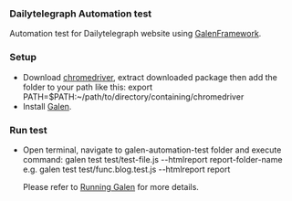 ### Dailytelegraph Automation test

Automation test for Dailytelegraph website using [GalenFramework](http://galenframework.com).

### Setup

 - Download [chromedriver](http://chromedriver.storage.googleapis.com/index.html), extract downloaded package then add the folder to your path like this: 
            export PATH=$PATH:~/path/to/directory/containing/chromedriver
 - Install [Galen](http://galenframework.com/docs/getting-started-install-galen/).
 
### Run test

 - Open terminal, navigate to galen-automation-test folder and execute command:
 	           galen test test/test-file.js --htmlreport report-folder-name
 	e.g. galen test test/func.blog.test.js --htmlreport report

 	Please refer to [Running Galen](http://galenframework.com/docs/reference-working-in-command-line/) for more details.
